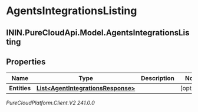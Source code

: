 # AgentsIntegrationsListing

## ININ.PureCloudApi.Model.AgentsIntegrationsListing

## Properties

|Name | Type | Description | Notes|
|------------ | ------------- | ------------- | -------------|
| **Entities** | [**List&lt;AgentIntegrationsResponse&gt;**](AgentIntegrationsResponse) |  | [optional] |



_PureCloudPlatform.Client.V2 241.0.0_
